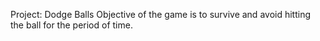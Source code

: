 Project: Dodge Balls
Objective of the game is to survive and avoid hitting the ball for the period of time.
  
